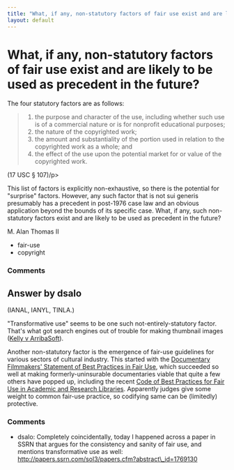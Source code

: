 ```yaml
---
title: "What, if any, non-statutory factors of fair use exist and are likely to be used as precedent in the future?"
layout: default
---
```

What, if any, non-statutory factors of fair use exist and are likely to be used as precedent in the future?
=====================
The four statutory factors are as follows:

> 1.  the purpose and character of the use, including whether such use
>     is of a commercial nature or is for nonprofit educational
>     purposes;
> 2.  the nature of the copyrighted work;
> 3.  the amount and substantiality of the portion used in relation to
>     the copyrighted work as a whole; and
> 4.  the effect of the use upon the potential market for or value of
>     the copyrighted work.

(17 USC § 107)/p\>

This list of factors is explicitly non-exhaustive, so there is the
potential for "surprise" factors. However, any such factor that is not
sui generis presumably has a precedent in post-1976 case law and an
obvious application beyond the bounds of its specific case. What, if
any, such non-statutory factors exist and are likely to be used as
precedent in the future?

M. Alan Thomas II

<ul class="tags"><li class="tag">fair-use</li><li class="tag">copyright</li></ul>

### Comments ###


Answer by dsalo
----------------
(IANAL, IANYL, TINLA.)

"Transformative use" seems to be one such not-entirely-statutory factor.
That's what got search engines out of trouble for making thumbnail
images ([Kelly v
ArribaSoft](https://en.wikipedia.org/wiki/Kelly_v._Arriba_Soft_Corporation)).

Another non-statutory factor is the emergence of fair-use guidelines for
various sectors of cultural industry. This started with the [Documentary
Filmmakers' Statement of Best Practices in Fair
Use](http://www.centerforsocialmedia.org/fair-use/best-practices/documentary/documentary-filmmakers-statement-best-practices-fair-use),
which succeeded so well at making formerly-uninsurable documentaries
viable that quite a few others have popped up, including the recent
[Code of Best Practices for Fair Use in Academic and Research
Libraries](http://www.arl.org/pp/ppcopyright/codefairuse/index.shtml).
Apparently judges give some weight to common fair-use practice, so
codifying same can be (limitedly) protective.

### Comments ###
* dsalo: Completely coincidentally, today I happened across a paper in SSRN that
argues for the consistency and sanity of fair use, and mentions
transformative use as well:
http://papers.ssrn.com/sol3/papers.cfm?abstract\_id=1769130

